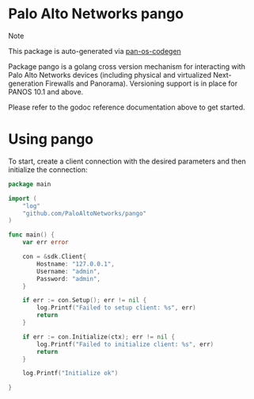 # Palo Alto Networks pango

> [!NOTE]  
> This package is auto-generated via [pan-os-codegen](https://github.com/PaloAltoNetworks/pan-os-codegen)

<!-- [![GoDoc](https://godoc.org/github.com/PaloAltoNetworks/pango?status.svg)](https://godoc.org/github.com/PaloAltoNetworks/pango) -->
<!-- [![Build](https://github.com/PaloAltoNetworks/pango/workflows/Sanity%20Check/badge.svg?branch=main)](https://github.com/PaloAltoNetworks/pango/actions?query=workflow%3A%22Sanity+Check%22) -->

Package pango is a golang cross version mechanism for interacting with Palo Alto Networks devices (including physical and virtualized Next-generation Firewalls and Panorama). Versioning support is in place for PANOS 10.1 and above.

Please refer to the godoc reference documentation above to get started.

# Using pango

To start, create a client connection with the desired parameters and then initialize the connection:

```go
package main

import (
    "log"
    "github.com/PaloAltoNetworks/pango"
)

func main() {
    var err error

    con = &sdk.Client{
        Hostname: "127.0.0.1",
        Username: "admin",
        Password: "admin",
    }

    if err := con.Setup(); err != nil {
        log.Printf("Failed to setup client: %s", err)
        return
    }

    if err := con.Initialize(ctx); err != nil {
        log.Printf("Failed to initialize client: %s", err)
        return
    }

    log.Printf("Initialize ok")

}
```
